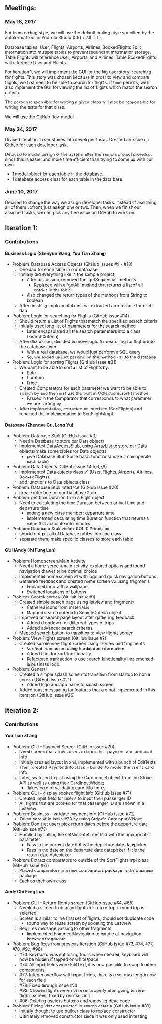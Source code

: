 ## Meetings:
### May 18, 2017
For team coding style, we will use the default coding style 
specified by the autoformat tool in Android Studio (Ctrl + Alt + L).

Database tables: User, Flights, Airports, Airlines, BookedFlights
	Split information into multiple tables to prevent redundant information storage.
	Table Flights will reference User, Airports, and Airlines.
	Table BookedFlights will reference User and Flights.

For iteration 1, we will implement the GUI for the big user story: searching for flights.
This story was chosen because in order to view and compare flights, we first need to be
able to search for flights. If time permits, we'll also implement the GUI for viewing 
the list of flights which match the search criteria.

The person responsible for writing a given class will also be responsible for writing the 
tests for that class.

We will use the GitHub flow model.

### May 24, 2017
Divided iteration 1 user stories into developer tasks. Created an issue on Github for each
developer task.

Decided to model design of the system after the sample project provided, since this is easier
and more time efficient than trying to come up with our own.
- 1 model object for each table in the database.
- 1 database access class for each table in the data base.

### June 10, 2017
Decided to change the way we assign developer tasks. Instead of assigning all of them upfront, just assign one or two. Then, when we finish our assigned tasks, we can pick any free issue on GitHub to work on.

## Iteration 1:
### Contributions


#### Business Logic (Shenyun Wang, You Tian Zhang)
- Problem: Database Access Objects (GitHub issues #9 - #13)
    - One dao for each table in our database
    - Initially did everything like in the sample project
        - After discussion, removed the 'getSequential' methods
            - Replaced with a 'getAll' method that returns a list of all entries in the table
        - Also changed the return types of the methods from String to boolean
    - After finishing implementations, we extracted an interface for each dao
- Problem: Logic for searching for Flights (GitHub issue #14)
    - Should return a List of Flights that match the specified search criteria
    - Initially used long list of parameters for the search method
        - Later encapsulated all the search parameters into a class (SearchCriteria)
    - After discussion, decided to move logic for searching for flights into the database layer
        - With a real database, we would just perform a SQL query 
        - So, we ended up just passing on the method call to the database
- Problem: Logic for sorting Flights (GitHub issue #31)
    - We want to be able to sort a list of Flights by:
        - Date
        - Duration
        - Price
    - Created Comparators for each parameter we want to be able to search by and then just use the built in Collections.sort() method
        - Passed in the Comparator that corresponds to what parameter we are sorting by
    - After implementation, extracted an interface (SortFlights) and renamed the implementation to SortFlightsImpl

#### Database (Zhengyu Gu, Long Yu)
-   Problem: Database Stub (GitHub issue #3)
    - Need a Database to store our Data objects
    - Implemented DataAccessStub, using ArrayList to store our Data objects(make some tables for Data objects)
        - give Database Stub Some basic functions(make it can operate each table)
-   Problem: Data Objects (GitHub issue #4,5,6,7,8)
    - Implemented Data objects class v1 (User, Flights, Airports, Airlines, BookedFlights)
    - add functions to Data objects class
-   Problem: Database Stub interface (GitHub issue #20)
    - create interface for our Database Stub
-   Problem: get time Duration from a Fight object
    - Need to calculating the time Duration between arrival time and departure time
        - adding a new class member: departure time
        - Implemented calculating time Duration function that returns a value that accurate into minutes
-   Problem: Database Stub violate SOLID Principles
    - should not put all of Database tables into one class
    - separate them, make specific classes to store each table

#### GUI (Andy Chi Fung Lun)
- Problem: Home screen/Main Activity
    - Need a home screen/main activity, explored options and found navigation drawer to be optimal choice
    - Implemented home screen v1 with logo and quick navigation buttons
    - Gathered feedback and created home screen v2 using fragments
        - Replaced logo with a wallpaper
        - Switched locations of buttons
- Problem: Search screen (GitHub issue #1)
    - Created simple search page using listview and fragments
        - Gathered icons from material.io
        - Mapped search criteria to SearchCriteria object
    - Improved on search page layout after gathering feedback
        - Added dropdown for different types of trips
        - Added advanced search criterias
    - Mapped search button to transition to view flights screen
- Problem: View Flights screen (GitHub issue #2)
    - Created simple view flight screen using listview and fragments
        - Verified transaction using hardcoded information
        - Added tabs for sort functionality
        - Refactored transaction to use search functionality implemented in business logic
- Problem: General
    - Created a simple splash screen to transition from startup to home screen (GitHub issue #21)
        - Added logo and app name to splash screen
    - Added toast messaging for features that are not implemented in this iteration (GitHub issue #26)
    
## Iteration 2:
### Contributions


#### You Tian Zhang
- Problem: GUI - Payment Screen (GitHub issue #70)
    - Need screen that allows users to input their payment and personal info
    - Initially created layout in xml, implemented with a bunch of EditTexts
    - Then, created PaymentInfo class + builder to model the user's card info
    - Later, switched to just using the Card model object from the Stripe API as well as using their CardInputWidget
        - Takes care of validating card info for us
- Problem: GUI - display booked flight info (GitHub issue #71)
    - Created input field for user's to input their passenger ID
    - All flights that are booked for that passenger ID are shown in a ListView
- Problem: Business - validate payment info (GitHub issue #72)
    - Taken care of in issue #70 by using Stripe's CardInputWidget
- Problem: Don't let users pick return dates before the departure date (GitHub isse #75)
    - Handled by calling the setMinDate() method with the appropriate parameter
        - Pass in the current date if it is the departure date datepicker
        - Pass in the date on the departure date datepicker if it is the return date datepicker
- Problem: Extract comparators to outside of the SortFlightsImpl class (GitHub issue #81)
    - Placed comparators in a new comparators package in the business package
    - Each as their own class
    
#### Andy Chi Fung Lun
- Problem: GUI - Return flights screen (GitHub issue #64, #65)
    - Needed a screen to display flights for return trip if round trip is selected
    - Screen is similar to the first set of flights, should not duplicate code
        - Found way to reuse screen by updating the ListView
    - Requires message passing to other fragments
        - Implemented FragmentNavigation to handle all navigation between fragments
- Problem: Bug fixes from previous iteration (GitHub issue #73, #74, #77, #78, #92, #96)
    - \#73: Keyboard was not losing focus when needed, keyboard will now be hidden if tapped on whitespace
    - \#74: All input fields were EditText, it is now possible to swap to other components
    - \#77: Integer overflow with input fields, there is a set max length now for each field
    - \#78: Fixed through issue #74
    - \#92: Chosen flights were not reset properly after going to view flights screen, fixed by reinitializing
    - \#96: Deleting useless buttons and removing dead code
- Problem: Fixing 'dat constructor' in search criteria (GitHub issue #80)
    - Initially thought to use builder class to replace constructor
    - Ultimately removed constructor since it was only used in testing
    